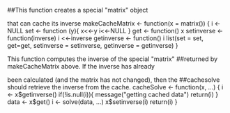 ##This function creates a special "matrix" object

that can cache its inverse
makeCacheMatrix <- function(x = matrix()) {
i <- NULL
set <- function (y){
x<<-y
i<<-NULL
}
get <- function() x
setinverse <- function(inverse) i <<-inverse
getinverse <- function() i
list(set = set, get=get,
setinverse = setinverse,
getinverse = getinverse)
}

This function computes the inverse of the special "matrix"
##returned by makeCacheMatrix above. If the inverse has already

been calculated (and the matrix has not changed), then the
##cachesolve should retrieve the inverse from the cache.
cacheSolve <- function(x, ...) {
i <- x$getinverse()
if(!is.null(i)){
message("getting cached data")
return(i)
}
data <- x$get()
i <- solve(data, ...)
x$setinverse(i)
return(i)
}


